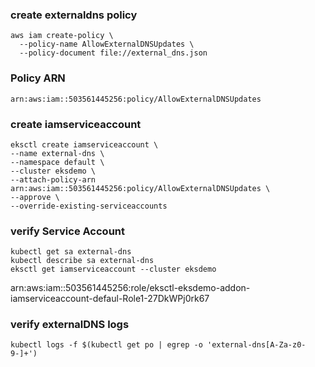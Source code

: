 ### create externaldns policy
    aws iam create-policy \
      --policy-name AllowExternalDNSUpdates \
      --policy-document file://external_dns.json

### Policy ARN
    arn:aws:iam::503561445256:policy/AllowExternalDNSUpdates

### create iamserviceaccount
    eksctl create iamserviceaccount \
    --name external-dns \
    --namespace default \
    --cluster eksdemo \
    --attach-policy-arn arn:aws:iam::503561445256:policy/AllowExternalDNSUpdates \
    --approve \
    --override-existing-serviceaccounts

### verify Service Account
    kubectl get sa external-dns
    kubectl describe sa external-dns
    eksctl get iamserviceaccount --cluster eksdemo

arn:aws:iam::503561445256:role/eksctl-eksdemo-addon-iamserviceaccount-defaul-Role1-27DkWPj0rk67

### verify externalDNS logs
    kubectl logs -f $(kubectl get po | egrep -o 'external-dns[A-Za-z0-9-]+')

    
    